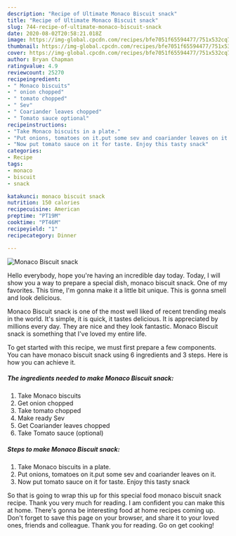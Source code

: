 ```yaml
---
description: "Recipe of Ultimate Monaco Biscuit snack"
title: "Recipe of Ultimate Monaco Biscuit snack"
slug: 744-recipe-of-ultimate-monaco-biscuit-snack
date: 2020-08-02T20:58:21.018Z
image: https://img-global.cpcdn.com/recipes/bfe7051f65594477/751x532cq70/monaco-biscuit-snack-recipe-main-photo.jpg
thumbnail: https://img-global.cpcdn.com/recipes/bfe7051f65594477/751x532cq70/monaco-biscuit-snack-recipe-main-photo.jpg
cover: https://img-global.cpcdn.com/recipes/bfe7051f65594477/751x532cq70/monaco-biscuit-snack-recipe-main-photo.jpg
author: Bryan Chapman
ratingvalue: 4.9
reviewcount: 25270
recipeingredient:
- " Monaco biscuits"
- " onion chopped"
- " tomato chopped"
- " Sev"
- " Coariander leaves chopped"
- " Tomato sauce optional"
recipeinstructions:
- "Take Monaco biscuits in a plate."
- "Put onions, tomatoes on it.put some sev and coariander leaves on it."
- "Now put tomato sauce on it for taste. Enjoy this tasty snack"
categories:
- Recipe
tags:
- monaco
- biscuit
- snack

katakunci: monaco biscuit snack 
nutrition: 150 calories
recipecuisine: American
preptime: "PT19M"
cooktime: "PT46M"
recipeyield: "1"
recipecategory: Dinner

---
```



![Monaco Biscuit snack](https://img-global.cpcdn.com/recipes/bfe7051f65594477/751x532cq70/monaco-biscuit-snack-recipe-main-photo.jpg)

Hello everybody, hope you're having an incredible day today. Today, I will show you a way to prepare a special dish, monaco biscuit snack. One of my favorites. This time, I'm gonna make it a little bit unique. This is gonna smell and look delicious.

Monaco Biscuit snack is one of the most well liked of recent trending meals in the world. It's simple, it is quick, it tastes delicious. It is appreciated by millions every day. They are nice and they look fantastic. Monaco Biscuit snack is something that I've loved my entire life.




To get started with this recipe, we must first prepare a few components. You can have monaco biscuit snack using 6 ingredients and 3 steps. Here is how you can achieve it.

<!--inarticleads1-->

##### The ingredients needed to make Monaco Biscuit snack:

1. Take  Monaco biscuits
1. Get  onion chopped
1. Take  tomato chopped
1. Make ready  Sev
1. Get  Coariander leaves chopped
1. Take  Tomato sauce (optional)




<!--inarticleads2-->

##### Steps to make Monaco Biscuit snack:

1. Take Monaco biscuits in a plate.
1. Put onions, tomatoes on it.put some sev and coariander leaves on it.
1. Now put tomato sauce on it for taste. Enjoy this tasty snack




So that is going to wrap this up for this special food monaco biscuit snack recipe. Thank you very much for reading. I am confident you can make this at home. There's gonna be interesting food at home recipes coming up. Don't forget to save this page on your browser, and share it to your loved ones, friends and colleague. Thank you for reading. Go on get cooking!
